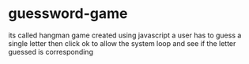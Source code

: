 # guessword-game
its called hangman game created using javascript 
a user has to guess a single letter then click ok to allow the system loop and see if the letter guessed is corresponding
